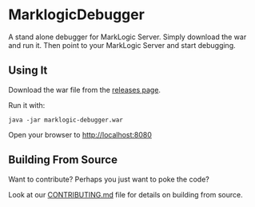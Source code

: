 # MarklogicDebugger

A stand alone debugger for MarkLogic Server. Simply download the war and run it. Then point to your MarkLogic Server and start debugging.

## Using It

Download the war file from the [releases page](https://github.com/paxtonhare/marklogic-debugger/releases).

Run it with:

`java -jar marklogic-debugger.war`

Open your browser to [http://localhost:8080](http://localhost:8080)

## Building From Source

Want to contribute? Perhaps you just want to poke the code?

Look at our [CONTRIBUTING.md](https://github.com/paxtonhare/marklogic-debugger/blob/master/CONTRIBUTING.md#building-the-debugger-from-source) file for details on building from source.
